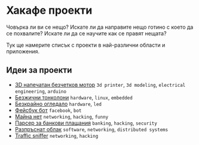 # Хакафе проекти

Човърка ли ви се нещо? Искате ли да направите нещо готино с което да се похвалите? Искате ли да се научите как се правят нещата?

Тук ще намерите списък с проекти в най-различни области и приложения.

## Идеи за проекти

* [3D напечатан безчетков мотор](brushless-3d-motor.md) `3d printer`, `3d modeling`, `electrical engineering`, `arduino`
* [Безжични тонколони](wireless-speakers.md) `hardware`, `linux`, `embedded`
* [Безкрайно огледало](infinity-mirror.md) `hardware`, `led`
* [Фейсбук бот](facebook-bot.md) `facebook`, `bot`
* [Майна нет](majna-net.md) `networking`, `hacking`, `funny`
* [Парсер за банкови плащания](bank-payment-parser.md) `banking`, `hacking`, `security`
* [Разпръснат облак](scattered-cloud.md) `software`, `networking`, `distributed systems`
* [Traffic sniffer](traffic-sniffer.md) `networking`, `hacking`
